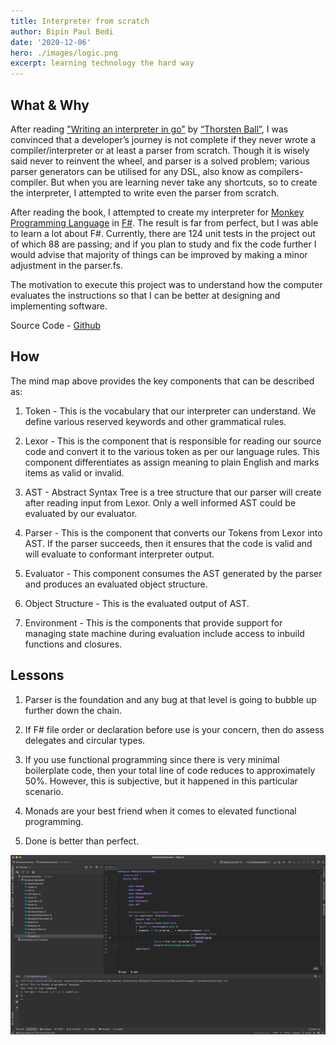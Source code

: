 ```yaml
---
title: Interpreter from scratch
author: Bipin Paul Bedi
date: '2020-12-06'
hero: ./images/logic.png
excerpt: learning technology the hard way 
---
```


## What & Why

After reading <a href="https://amzn.to/3lGUeBe">"Writing an interpreter in go"</a> by <a href="https://thorstenball.com/">“Thorsten Ball”</a>, I was convinced that a developer’s journey is not complete if they never wrote a compiler/interpreter or at least a parser from scratch. Though it is wisely said never to reinvent the wheel, and parser is a solved problem; various parser generators can be utilised for any DSL, also know as compilers-compiler. But when you are learning never take any shortcuts, so to create the interpreter, I attempted to write even the parser from scratch.

After reading the book, I attempted to create my interpreter for <a href="https://monkeylang.org/">Monkey Programming Language</a> in <a href="https://fsharp.org/">F#</a>. The result is far from perfect, but I was able to learn a lot about F#. Currently, there are 124 unit tests in the project out of which 88 are passing; and if you plan to study and fix the code further I would advise that majority of things can be improved by making a minor adjustment in the parser.fs.

The motivation to execute this project was to understand how the computer evaluates the instructions so that I can be better at designing and implementing software.

Source Code - <a href="https://github.com/bipinpaulbedi/monkey-interpreter" target="_blank">Github</a>  

## How

The mind map above provides the key components that can be described as:

1) Token - This is the vocabulary that our interpreter can understand. We define various reserved keywords and other grammatical rules.

2) Lexor - This is the component that is responsible for reading our source code and convert it to the various token as per our language rules. This component differentiates as assign meaning to plain English and marks items as valid or invalid.

3) AST - Abstract Syntax Tree is a tree structure that our parser will create after reading input from Lexor. Only a well informed AST could be evaluated by our evaluator.

4) Parser - This is the component that converts our Tokens from Lexor into AST. If the parser succeeds, then it ensures that the code is valid and will evaluate to conformant interpreter output.

5) Evaluator - This component consumes the AST generated by the parser and produces an evaluated object structure.

6) Object Structure - This is the evaluated output of AST.

7) Environment - This is the components that provide support for managing state machine during evaluation include access to inbuild functions and closures.

## Lessons

1) Parser is the foundation and any bug at that level is going to bubble up further down the chain.

2) If F# file order or declaration before use is your concern, then do assess delegates and circular types.

3) If you use functional programming since there is very minimal boilerplate code, then your total line of code reduces to approximately 50%. However, this is subjective, but it happened in this particular scenario.

4) Monads are your best friend when it comes to elevated functional programming.

5) Done is better than perfect.

<img src="./images/repl.jpg" alt="REPL output">

